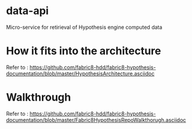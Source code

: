 # data-api
Micro-service for retirieval of Hypothesis engine computed data

# How it fits into the architecture
Refer to : https://github.com/fabric8-hdd/fabric8-hypothesis-documentation/blob/master/HypothesisArchitecture.asciidoc

# Walkthrough
Refer to : https://github.com/fabric8-hdd/fabric8-hypothesis-documentation/blob/master/Fabric8HypothesisRepoWalkthorugh.asciidoc